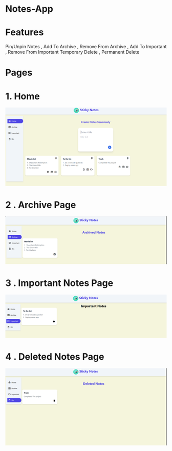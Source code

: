 
# Notes-App
 
# Features
 
 Pin/Unpin Notes , Add To Archive , Remove From Archive , Add To Important , Remove From Important 
 Temporary Delete , Permanent Delete


# Pages
# 1. Home
![alt text](image.png)
# 2 . Archive Page
![alt text](image-1.png)
# 3 . Important Notes Page
![alt text](image-2.png)
# 4 . Deleted Notes Page
![alt text](image-3.png)